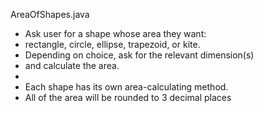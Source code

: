 AreaOfShapes.java
 * Ask user for a shape whose area they want:
 * rectangle, circle, ellipse, trapezoid, or kite.
 * Depending on choice, ask for the relevant dimension(s)
 * and calculate the area.
 * 
 * Each shape has its own area-calculating method.
 * All of the area will be rounded to 3 decimal places